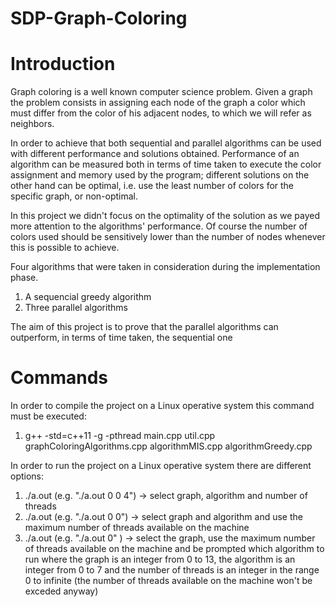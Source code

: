 # SDP-Graph-Coloring


# Introduction
Graph coloring is a well known computer science problem. Given a graph the problem consists in assigning each node of the graph a color which must differ from the color of his adjacent nodes, to which we will refer as neighbors.

In order to achieve that both sequential and parallel algorithms can be used with different performance and solutions obtained. Performance of an algorithm can be measured both in terms of time taken to execute the color assignment and memory used by the program; different solutions on the other hand can be optimal, i.e. use the least number of colors for the specific graph, or non-optimal. 

In this project we didn't focus on the optimality of the solution as we payed more attention to the algorithms' performance.
Of course the number of colors used should be sensitively lower than the number of nodes whenever this is possible to achieve.

Four algorithms that were taken in consideration during the implementation phase. 
1) A sequencial greedy algorithm
2) Three parallel algorithms 

The aim of this project is to prove that the parallel algorithms can outperform, in terms of time taken, the sequential one


# Commands

In order to compile the project on a Linux operative system this command must be executed: 

1) g++ -std=c++11 -g -pthread main.cpp util.cpp graphColoringAlgorithms.cpp algorithmMIS.cpp algorithmGreedy.cpp

In order to run the project on a Linux operative system there are different options:

1) ./a.out <graph> <algorithm> <number of threads> (e.g. "./a.out 0 0 4") -> select graph, algorithm and number of threads
2) ./a.out <graph> <algorithm> (e.g. "./a.out 0 0") -> select graph and algorithm and use the maximum number of threads available on the machine
2) ./a.out <graph> (e.g. "./a.out 0" ) -> select the graph, use the maximum number of threads available on the machine and be prompted which algorithm to run 
   where the graph is an integer from 0 to 13, the algorithm is an integer from 0 to 7 and the number of threads is an integer in the range 0 to infinite (the number of threads available on the machine won't be exceded anyway) 

